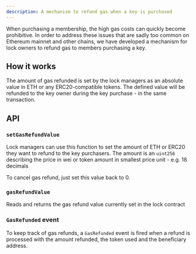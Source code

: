 ```yaml
---
description: A mechanism to refund gas when a key is purchased
---
```


When purchasing a membership, the high gas costs can quickly become prohibitive. In order to address these issues that are sadly too common on Ethereum mainnet and other chains, we have developed a mechanism for lock owners to refund gas to members purchasing a key.

## How it works

The amount of gas refunded is set by the lock managers as an absolute value in ETH or any ERC20-compatible tokens. The defined value will be refunded to the key owner during the key purchase - in the same transaction.

## API

### `setGasRefundValue`

Lock managers can use this function to set the amount of ETH or ERC20 they want to refund to the key purchasers. The amount is an `uint256` describing the price in wei or token amount in smallest price unit - e.g. 18 decimals

To cancel gas refund, just set this value back to 0.

### `gasRefundValue`

Reads and returns the gas refund value currently set in the lock contract

### `GasRefunded` event

To keep track of gas refunds, a `GasRefunded` event is fired when a refund is processed with the amount refunded, the token used and the beneficiary address.
